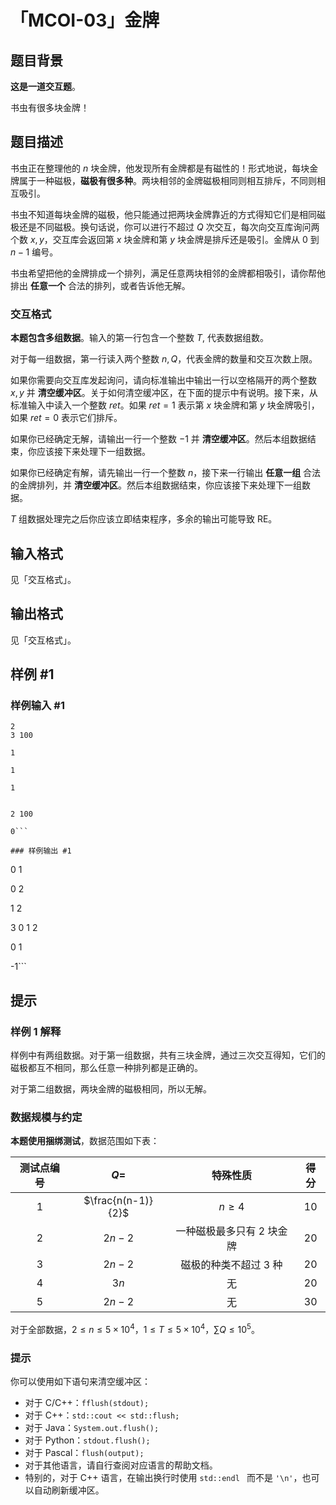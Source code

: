 # 「MCOI-03」金牌

## 题目背景

**这是一道交互题**。

书虫有很多块金牌！

## 题目描述

书虫正在整理他的 $n$ 块金牌，他发现所有金牌都是有磁性的！形式地说，每块金牌属于一种磁极，**磁极有很多种**。两块相邻的金牌磁极相同则相互排斥，不同则相互吸引。

书虫不知道每块金牌的磁极，他只能通过把两块金牌靠近的方式得知它们是相同磁极还是不同磁极。换句话说，你可以进行不超过 $Q$ 次交互，每次向交互库询问两个数 $x,y$，交互库会返回第 $x$ 块金牌和第 $y$ 块金牌是排斥还是吸引。金牌从 $0$ 到 $n-1$ 编号。

书虫希望把他的金牌排成一个排列，满足任意两块相邻的金牌都相吸引，请你帮他排出 **任意一个** 合法的排列，或者告诉他无解。

### 交互格式

**本题包含多组数据**。输入的第一行包含一个整数 $T$, 代表数据组数。

对于每一组数据，第一行读入两个整数 $n,Q$，代表金牌的数量和交互次数上限。

如果你需要向交互库发起询问，请向标准输出中输出一行以空格隔开的两个整数 $x,y$ 并 **清空缓冲区**。关于如何清空缓冲区，在下面的提示中有说明。接下来，从标准输入中读入一个整数 $ret$。如果 $ret=1$ 表示第 $x$ 块金牌和第 $y$ 块金牌吸引，如果 $ret=0$ 表示它们排斥。

如果你已经确定无解，请输出一行一个整数 $-1$ 并 **清空缓冲区**。然后本组数据结束，你应该接下来处理下一组数据。

如果你已经确定有解，请先输出一行一个整数 $n$，接下来一行输出 **任意一组** 合法的金牌排列，并 **清空缓冲区**。然后本组数据结束，你应该接下来处理下一组数据。

$T$ 组数据处理完之后你应该立即结束程序，多余的输出可能导致 RE。

## 输入格式

见「交互格式」。

## 输出格式

见「交互格式」。

## 样例 #1

### 样例输入 #1
```
2
3 100

1

1

1


2 100

0```

### 样例输出 #1

```


0 1

0 2

1 2

3
0 1 2

0 1

-1```

## 提示

### 样例 1 解释

样例中有两组数据。对于第一组数据，共有三块金牌，通过三次交互得知，它们的磁极都互不相同，那么任意一种排列都是正确的。

对于第二组数据，两块金牌的磁极相同，所以无解。

### 数据规模与约定

**本题使用捆绑测试**，数据范围如下表：

| 测试点编号 | $Q=$ | 特殊性质 | 得分 |
| :----------: | :----------: | :----------: | :----------: |
| $1$ | $\frac{n(n-1)}{2}$ | $n\ge 4$ | $10$ |
| $2$ | $2n-2$ | 一种磁极最多只有 $2$ 块金牌 | $20$ |
| $3$ | $2n-2$ | 磁极的种类不超过 $3$ 种 | $20$ |
| $4$ | $3n$ | 无 | $20$ |
| $5$ | $2n-2$ | 无 | $30$ |

对于全部数据，$2\le n\le5\times10^4$，$1\le T\le 5\times 10^4$，$\sum Q\le 10^5$。

### 提示

你可以使用如下语句来清空缓冲区：

- 对于 C/C++：```fflush(stdout);```
- 对于 C++：```std::cout << std::flush;```
- 对于 Java：```System.out.flush();```
- 对于 Python：```stdout.flush();```
- 对于 Pascal：```flush(output);```
- 对于其他语言，请自行查阅对应语言的帮助文档。
- 特别的，对于 C++ 语言，在输出换行时使用 ```std::endl ``` 而不是 ```'\n'```，也可以自动刷新缓冲区。
